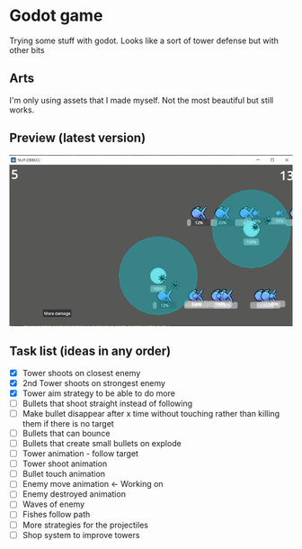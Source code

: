 # Godot game

Trying some stuff with godot.
Looks like a sort of tower defense but with other bits


## Arts
I'm only using assets that I made myself. Not the most beautiful but still works.


## Preview (latest version)
![preview](./external/latest.gif)



## Task list (ideas in any order)
- [x] Tower shoots on closest enemy
- [x] 2nd Tower shoots on strongest enemy
- [x] Tower aim strategy to be able to do more
- [ ] Bullets that shoot straight instead of following
- [ ] Make bullet disappear after x time without touching rather than killing them if there is no target
- [ ] Bullets that can bounce
- [ ] Bullets that create small bullets on explode
- [ ] Tower animation - follow target
- [ ] Tower shoot animation
- [ ] Bullet touch animation
- [ ] Enemy move animation <- Working on
- [ ] Enemy destroyed animation
- [ ] Waves of enemy
- [ ] Fishes follow path
- [ ] More strategies for the projectiles
- [ ] Shop system to improve towers
